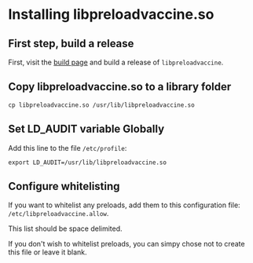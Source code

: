 # Installing libpreloadvaccine.so

## First step, build a release

First, visit the [build page](build_instructions.md) and build a release of `libpreloadvaccine`.

## Copy libpreloadvaccine.so to a library folder

```
cp libpreloadvaccine.so /usr/lib/libpreloadvaccine.so
```

## Set LD_AUDIT variable Globally

Add this line to the file `/etc/profile`:

```
export LD_AUDIT=/usr/lib/libpreloadvaccine.so
```

## Configure whitelisting

If you want to whitelist any preloads, add them to this configuration file: `/etc/libpreloadvaccine.allow`.

This list should be space delimited.

If you don't wish to whitelist preloads, you can simpy chose not to create this file or leave it blank.